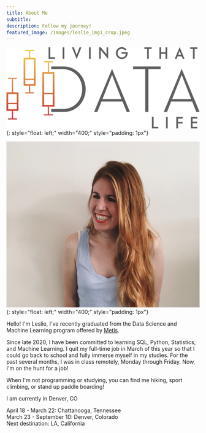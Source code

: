 ```yaml
---
title: About Me
subtitle:
description: Follow my journey!
featured_image: /images/leslie_img1_crop.jpeg
---
```


![image](/images/logos/Logo_yellow.png){: style="float: left;" width="400;" style="padding: 1px"}  

![image](/images/leslie_img1_crop.jpeg){: style="float: left;" width="400;" style="padding: 1px"}  

Hello! I'm Leslie, I've recently graduated from the Data Science and Machine Learning program offered by [Metis](https://www.thisismetis.com). 

Since late 2020, I have been committed to learning SQL, Python, Statistics, and Machine Learning. I quit my full-time job in March of this year so that I could go back to school and fully immerse myself in my studies. For the past several months, I was in class remotely, Monday through Friday. Now, I'm on the hunt for a job! 

When I'm not programming or studying, you can find me hiking, sport climbing, or stand up paddle boarding!

 I am currently in Denver, CO

 April 18 - March 22:    Chattanooga, Tennessee  
 March 23 - September 10:     Denver, Colorado  
 Next destination: LA, California

